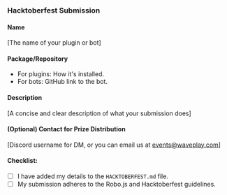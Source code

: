### Hacktoberfest Submission

#### Name

[The name of your plugin or bot]

#### Package/Repository

- For plugins: How it's installed.
- For bots: GitHub link to the bot.

#### Description

[A concise and clear description of what your submission does]

#### (Optional) Contact for Prize Distribution

[Discord username for DM, or you can email us at [events@waveplay.com](mailto:events@waveplay.com)]

#### Checklist:

- [ ] I have added my details to the `HACKTOBERFEST.md` file.
- [ ] My submission adheres to the Robo.js and Hacktoberfest guidelines.
